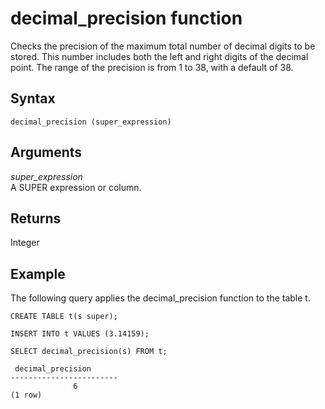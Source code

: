 # decimal\_precision function<a name="r_decimal_precision"></a>

Checks the precision of the maximum total number of decimal digits to be stored\. This number includes both the left and right digits of the decimal point\. The range of the precision is from 1 to 38, with a default of 38\.

## Syntax<a name="r_decimal_precision-synopsis"></a>

```
decimal_precision (super_expression)
```

## Arguments<a name="r_decimal_precision-arguments"></a>

*super\_expression*  
A SUPER expression or column\.

## Returns<a name="r_decimal_precision-returns"></a>

Integer

## Example<a name="r_decimal_precision_example"></a>

The following query applies the decimal\_precision function to the table t\.

```
CREATE TABLE t(s super);

INSERT INTO t VALUES (3.14159);

SELECT decimal_precision(s) FROM t;

 decimal_precision
------------------------
              6
(1 row)
```